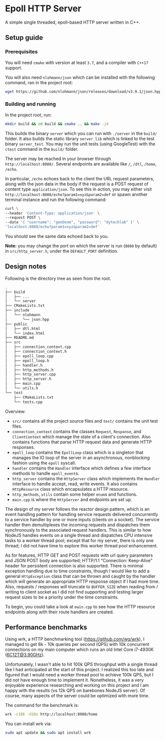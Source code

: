 # Epoll HTTP Server

A simple single threaded, epoll-based HTTP server written in C++.

## Setup guide

### Prerequisites

You will need `cmake` with version at least `3.7`, and a compiler with `C++17` support.

You will also need `nlohmann/json` which can be installed with the following command, ran in the project root:

```sh
wget https://github.com/nlohmann/json/releases/download/v3.9.1/json.hpp -P include/nlohmann/
```

### Building and running

In the project root, run:

```sh
mkdir build && cd build && cmake .. && make -j4
```

This builds the binary `server` which you can run with `./server` in the `build/` folder. It also builds the static library `server_lib` which is linked to the test binary `server_test`. You may run the unit tests (using GoogleTest) with the `ctest` command in the `build/` folder.

The server may be reached in your browser through `http://localhost:8080/`. Several endpoints are available like `/`,  `/dtl`, `/home`, `/echo`.

In particular, `/echo` echoes back to the client the URL request parameters, along with the json data in the body if the request is a POST request of content type `application/json`. To see this in action, you may either visit `http://localhost:8080/echo?param1=xyz&param2=def` or spawn another terminal instance and run the following command:

```sh
curl \
--header 'Content-Type: application/json' \
--request POST \
--data '{ "username": "geoboom", "password": "dytechlab" }' \
'localhost:8080/echo?param1=xyz&param2=def'
```

You should see the same data echoed back to you.

**Note:** you may change the port on which the server is run (`8080` by default) in `src/http_server.h`, under the `DEFAULT_PORT` definition.

## Design notes

Following is the directory tree as seen from the root.

```sh
.
├── build
│   ├── ...
│   └── server
├── CMakeLists.txt
├── include
│   └── nlohmann
│       └── json.hpp
├── public
│   ├── dtl.html
│   └── index.html
├── README.md
├── src
│   ├── connection_context.cpp
│   ├── connection_context.h
│   ├── epoll_loop.cpp
│   ├── epoll_loop.h
│   ├── handler.h
│   ├── http_methods.h
│   ├── http_server.cpp
│   ├── http_server.h
│   ├── main.cpp
│   └── utils.h
└── test
    ├── CMakeLists.txt
    └── tests.cpp
```

Overview:

- `src/` contains all the project source files and `test/` contains the unit test files.
- `connection_context` contains the classes `Request`, `Response`, and `ClientContext` which manage the state of a client's connection. Also contains functions that parse HTTP request data and generate HTTP responses.
- `epoll_loop` contains the `EpollLoop` class which is a singleton that manages the IO loop of the server in an asynchronous, nonblocking fashion using the `epoll` syscall.
- `handler` contains the `Handler` interface which defines a few interface methods to handle `epoll_event`s.
- `http_server` contains the `HttpServer` class which implements the `Handler` interface to handle accept, read, write events. It also contains `HttpResource` class which encapsulates a HTTP resource.
- `http_methods`, `utils` contain some helper `enum`s and functions.
- `main.cpp` is where the `HttpServer` and endpoints are set up.

The design of my server follows the reactor design pattern, which is an event handling pattern for handling service requests delivered concurrently to a service handler by one or more inputs (clients on a socket). The service handler then demultiplexes the incoming requests and dispatches them synchronously to the associated request handlers. This is similar to how NodeJS handles events on a single thread and dispatches CPU intensive tasks to a worker thread pool, except that for my server, there is only one thread; I did not have time to explore this worker thread pool enhancement.

As for features, HTTP GET and POST requests with url query parameters and JSON POST body are supported; HTTP/1.1 "Connection: Keep-Alive" header for persistent connection is also supported. There is minimal exception handling due to time constraints, though I would like to add a general `HttpException` class that can be thrown and caught by the handler which will generate an appropriate HTTP response object if I had more time. Also, requests / responses will truncate to `BUFFER_SIZE` when reading from / writing to client socket as I did not find supporting and testing larger request sizes to be a priority under the time constraints.

To begin, you could take a look at `main.cpp` to see how the HTTP resource endpoints along with their route handlers are created.

## Performance benchmarks

Using wrk, a HTTP benchmarking tool (https://github.com/wg/wrk), I managed to get 8k - 10k queries per second (QPS) with 10k concurrent connections on my main computer which runs an old Intel Core i7-4930K (6C12T@3.90GHz).

Unfortunately, I wasn't able to hit 100k QPS throughput with a single thread like I had anticipated at the start of this project. I realized this too late and figured that I would need a worker thread pool to achieve 100k QPS, but I did not have enough time to implement it. Nonetheless, it was a very enjoyable experience researching and working on this project and I am happy with the results (vs 12k QPS on barebones NodeJS server). Of course, many aspects of the server could be optimized with more time.

The command for the benchmark is:
```sh
wrk -c10k -d10s http://localhost:8080/home
```

You can install wrk via:
```sh
sudo apt update && sudo apt install wrk
```

